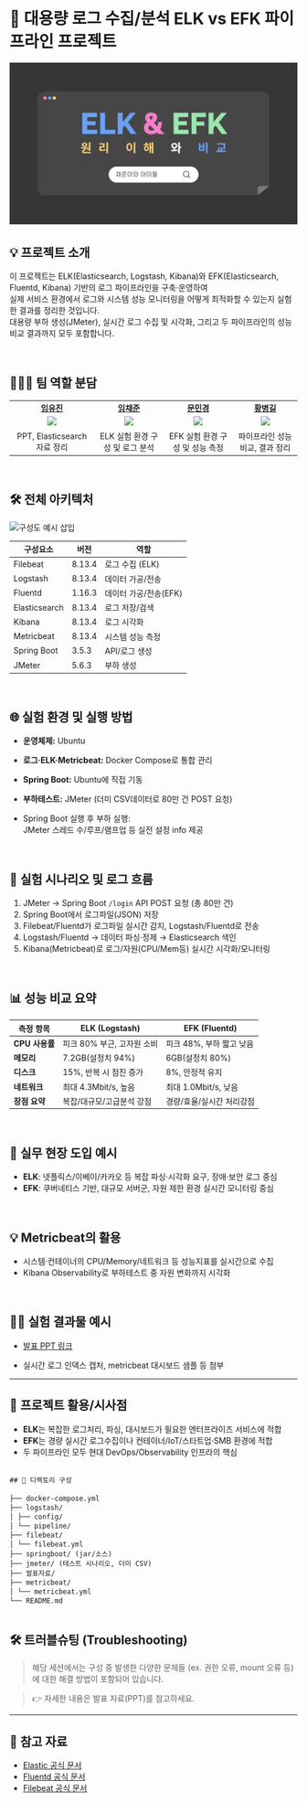 # 🚀 대용량 로그 수집/분석 ELK vs EFK 파이프라인 프로젝트

![image](./first_page.png)

## 💡 프로젝트 소개

이 프로젝트는 ELK(Elasticsearch, Logstash, Kibana)와 EFK(Elasticsearch, Fluentd, Kibana) 기반의 로그 파이프라인을 구축·운영하여  
실제 서비스 환경에서 로그와 시스템 성능 모니터링을 어떻게 최적화할 수 있는지 실험한 결과를 정리한 것입니다.  
대용량 부하 생성(JMeter), 실시간 로그 수집 및 시각화, 그리고 두 파이프라인의 성능 비교 결과까지 모두 포함합니다.

<br/>

## 👨‍👩‍👧 팀 역할 분담


<table>
  <tr>
    <!-- 이름 (링크) -->
    <td align="center">
      <a href="https://github.com/imewuzin"><strong>임유진</strong></a>
    </td>
    <td align="center">
      <a href="https://github.com/dlacowns21"><strong>임채준</strong></a>
    </td>
    <td align="center">
      <a href="https://github.com/Minkyoungg0"><strong>문민경</strong></a>
    </td>
    <td align="center">
      <a href="https://github.com/Gill010147"><strong>황병길</strong></a>
    </td>
  </tr>
  <tr>
    <!-- 프로필 사진 -->
    <td align="center">
      <img src="https://github.com/imewuzin.png" width="100"/>
    </td>
    <td align="center">
      <img src="https://github.com/dlacowns21.png" width="100"/>
    </td>
    <td align="center">
      <img src="https://github.com/Minkyoungg0.png" width="100"/>
    </td>
    <td align="center">
      <img src="https://github.com/Gill010147.png" width="100"/>
    </td>
  </tr>
  <tr>
    <!-- 역할 -->
    <td align="center">
      PPT, Elasticsearch 자료 정리
    </td>
    <td align="center">
      ELK 실험 환경 구성 및 로그 분석
    </td>
    <td align="center">
      EFK 실험 환경 구성 및 성능 측정
    </td>
    <td align="center">
      파이프라인 성능비교, 결과 정리
    </td>
  </tr>
</table>

<br/>

## 🛠️ 전체 아키텍처

![구성도 예시 삽입](your-architecture-diagram-url.png)

| 구성요소      | 버전      | 역할                |
|---------------|-----------|---------------------|
| Filebeat      | 8.13.4    | 로그 수집 (ELK)     |
| Logstash      | 8.13.4    | 데이터 가공/전송    |
| Fluentd       | 1.16.3    | 데이터 가공/전송(EFK) |
| Elasticsearch | 8.13.4    | 로그 저장/검색      |
| Kibana        | 8.13.4    | 로그 시각화         |
| Metricbeat    | 8.13.4    | 시스템 성능 측정    |
| Spring Boot   | 3.5.3     | API/로그 생성       |
| JMeter        | 5.6.3     | 부하 생성           |

<br/>

## 🌐 실험 환경 및 실행 방법

- **운영체제:** Ubuntu
- **로그·ELK·Metricbeat:** Docker Compose로 통합 관리
- **Spring Boot:** Ubuntu에 직접 기동  
- **부하테스트:** JMeter (더미 CSV데이터로 80만 건 POST 요청)


- Spring Boot 실행 후 부하 실행:  
  JMeter 스레드 수/루프/램프업 등 실전 설정 info 제공

<br/>

## 🔎 실험 시나리오 및 로그 흐름

1. JMeter → Spring Boot `/login` API POST 요청 (총 80만 건)
2. Spring Boot에서 로그파일(JSON) 저장
3. Filebeat/Fluentd가 로그파일 실시간 감지, Logstash/Fluentd로 전송
4. Logstash/Fluentd → 데이터 파싱·정제 → Elasticsearch 색인
5. Kibana(Metricbeat)로 로그/자원(CPU/Mem등) 실시간 시각화/모니터링

<br/>

## 📊 성능 비교 요약

| 측정 항목     | ELK (Logstash)          | EFK (Fluentd)         |
|---------------|------------------------|-----------------------|
| **CPU 사용률** | 피크 80% 부근, 고자원 소비 | 피크 48%, 부하 짧고 낮음 |
| **메모리**     | 7.2GB(설정치 94%)       | 6GB(설정치 80%)       |
| **디스크**     | 15%, 반복 시 점진 증가   | 8%, 안정적 유지        |
| **네트워크**   | 최대 4.3Mbit/s, 높음    | 최대 1.0Mbit/s, 낮음   |
| **장점 요약**  | 복잡/대규모/고급분석 강점 | 경량/효율/실시간 처리강점 |

<br/>

## 💬 실무 현장 도입 예시

- **ELK**: 넷플릭스/이베이/카카오 등 복잡 파싱·시각화 요구, 장애·보안 로그 중심  
- **EFK**: 쿠버네티스 기반, 대규모 서버군, 자원 제한 환경 실시간 모니터링 중심

<br/>

## 💡 Metricbeat의 활용

- 시스템·컨테이너의 CPU/Memory/네트워크 등 성능지표를 실시간으로 수집  
- Kibana Observability로 부하테스트 중 자원 변화까지 시각화

<br/>

## 🧑‍💻 실험 결과물 예시

- <a href="./FISA_1차 기술세미나_ELKvsEFK.pptx" download>
  발표 PPT 링크
</a>

- 실시간 로그 인덱스 캡처, metricbeat 대시보드 샘플 등 첨부

---

## 📝 프로젝트 활용/시사점

- **ELK**는 복잡한 로그처리, 파싱, 대시보드가 필요한 엔터프라이즈 서비스에 적합
- **EFK**는 경량 실시간 로그수집이나 컨테이너/IoT/스타트업·SMB 환경에 적합
- 두 파이프라인 모두 현대 DevOps/Observability 인프라의 핵심

```

## 📂 디렉토리 구성

├── docker-compose.yml
├── logstash/
│ ├── config/
│ └── pipeline/
├── filebeat/
│ └── filebeat.yml
├── springboot/ (jar/소스)
├── jmeter/ (테스트 시나리오, 더미 CSV)
├── 발표자료/
├── metricbeat/
│ └── metricbeat.yml
└── README.md


```


## 🛠 트러블슈팅 (Troubleshooting)

> 해당 세션에서는 구성 중 발생한 다양한 문제들 (ex. 권한 오류, mount 오류 등)에 대한 해결 방법이 포함되어 있습니다.

> 👉 자세한 내용은 발표 자료(PPT)를 참고하세요.


---

## 📎 참고 자료

- [Elastic 공식 문서](https://www.elastic.co/guide/index.html)
- [Fluentd 공식 문서](https://docs.fluentd.org/)
- [Filebeat 공식 문서](https://www.elastic.co/beats/filebeat)


